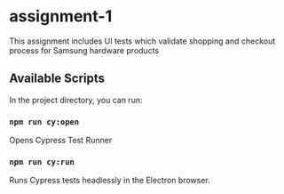 # assignment-1

This assignment includes UI tests which validate shopping and checkout process for Samsung hardware products

## Available Scripts

In the project directory, you can run:

### `npm run cy:open`

Opens Cypress Test Runner

### `npm run cy:run`

Runs Cypress tests headlessly in the Electron browser.
